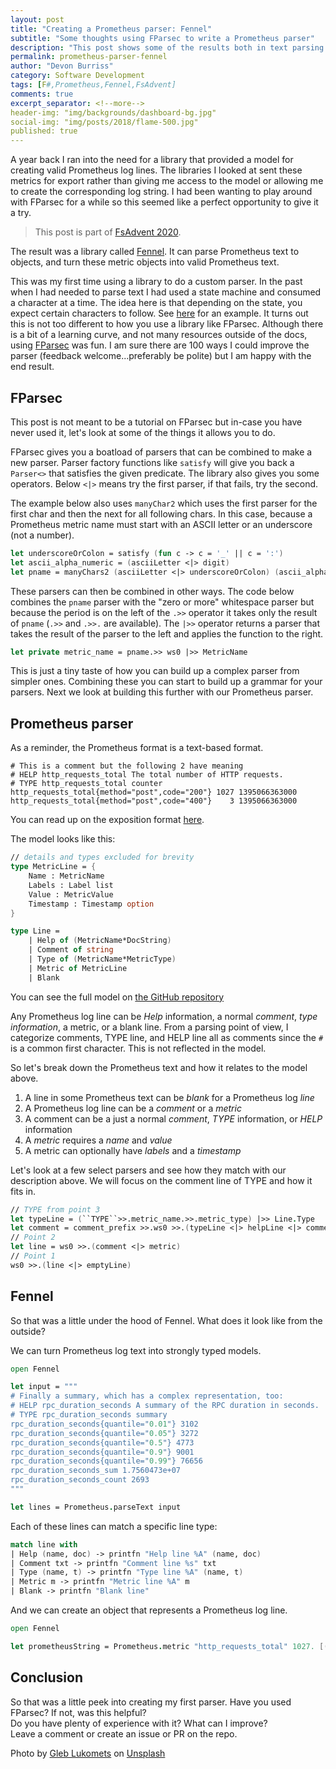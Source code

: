 ```yaml
---
layout: post
title: "Creating a Prometheus parser: Fennel"
subtitle: "Some thoughts using FParsec to write a Prometheus parser"
description: "This post shows some of the results both in text parsing and end Promethean result of creating a parser."
permalink: prometheus-parser-fennel
author: "Devon Burriss"
category: Software Development
tags: [F#,Prometheus,Fennel,FsAdvent]
comments: true
excerpt_separator: <!--more-->
header-img: "img/backgrounds/dashboard-bg.jpg"
social-img: "img/posts/2018/flame-500.jpg"
published: true
---
```

A year back I ran into the need for a library that provided a model for creating valid Prometheus log lines. The libraries I looked at sent these metrics for export rather than giving me access to the model or allowing me to create the corresponding log string. I had been wanting to play around with FParsec for a while so this seemed like a perfect opportunity to give it a try.
<!--more-->

> This post is part of [FsAdvent 2020](https://sergeytihon.com/2020/10/22/f-advent-calendar-in-english-2020/).

The result was a library called [Fennel](https://github.com/dburriss/fennel). It can parse Prometheus text to objects, and turn these metric objects into valid Prometheus text.

This was my first time using a library to do a custom parser. In the past when I had needed to parse text I had used a state machine and consumed a character at a time. The idea here is that depending on the state, you expect certain characters to follow. See [here](https://stackoverflow.com/questions/50896567/fsharp-sequence-processing-with-state/50918243#50918243) for an example. It turns out this is not too different to how you use a library like FParsec.
Although there is a bit of a learning curve, and not many resources outside of the docs, using [FParsec](http://www.quanttec.com/fparsec/) was fun. I am sure there are 100 ways I could improve the parser (feedback welcome...preferably be polite) but I am happy with the end result.

## FParsec

This post is not meant to be a tutorial on FParsec but in-case you have never used it, let's look at some of the things it allows you to do.

FParsec gives you a boatload of parsers that can be combined to make a new parser. Parser factory functions like `satisfy` will give you back a `Parser<>` that satisfies the given predicate. The library also gives you some operators. Below `<|>` means try the first parser, if that fails, try the second.

The example below also uses `manyChar2` which uses the first parser for the first char and then the next for all following chars. In this case, because a Prometheus metric name must start with an ASCII letter or an underscore (not a number).

```fsharp
let underscoreOrColon = satisfy (fun c -> c = '_' || c = ':')
let ascii_alpha_numeric = (asciiLetter <|> digit)
let pname = manyChars2 (asciiLetter <|> underscoreOrColon) (ascii_alpha_numeric <|> underscoreOrColon)
```

These parsers can then be combined in other ways. The code below combines the `pname` parser with the "zero or more" whitespace parser but because the period is on the left of the `.>>` operator it takes only the result of `pname` (`.>>` and `.>>.` are available). The `|>>` operator returns a parser that takes the result of the parser to the left and applies the function to the right.

```fsharp
let private metric_name = pname.>> ws0 |>> MetricName
```

This is just a tiny taste of how you can build up a complex parser from simpler ones. Combining these you can start to build up a grammar for your parsers. Next we look at building this further with our Prometheus parser.

## Prometheus parser

As a reminder, the Prometheus format is a text-based format.

```text
# This is a comment but the following 2 have meaning
# HELP http_requests_total The total number of HTTP requests.
# TYPE http_requests_total counter
http_requests_total{method="post",code="200"} 1027 1395066363000
http_requests_total{method="post",code="400"}    3 1395066363000
```

You can read up on the exposition format [here](https://prometheus.io/docs/instrumenting/exposition_formats/).

The model looks like this:

```fsharp
// details and types excluded for brevity
type MetricLine = {
    Name : MetricName
    Labels : Label list
    Value : MetricValue
    Timestamp : Timestamp option
}

type Line =
    | Help of (MetricName*DocString)
    | Comment of string
    | Type of (MetricName*MetricType)
    | Metric of MetricLine
    | Blank
```
You can see the full model on [the GitHub repository](https://github.com/dburriss/fennel/blob/master/src/Fennel/Model.fs)

Any Prometheus log line can be *Help* information, a normal *comment*, *type information*, a metric, or a blank line. From a parsing point of view, I categorize comments, TYPE line, and HELP line all as comments since the `#` is a common first character. This is not reflected in the model.

So let's break down the Prometheus text and how it relates to the model above.

1. A line in some Prometheus text can be *blank* for a Prometheus log *line*
1. A Prometheus log line can be a *comment* or a *metric*
1. A comment can be a just a normal *comment*, *TYPE* information, or *HELP* information
1. A *metric* requires a *name* and *value*
1. A metric can optionally have *labels* and a *timestamp*

Let's look at a few select parsers and see how they match with our description above. We will focus on the comment line of TYPE and how it fits in.

```fsharp
// TYPE from point 3
let typeLine = (``TYPE``>>.metric_name.>>.metric_type) |>> Line.Type
let comment = comment_prefix >>.ws0 >>.(typeLine <|> helpLine <|> commentLine)
// Point 2
let line = ws0 >>.(comment <|> metric)
// Point 1
ws0 >>.(line <|> emptyLine)
```

## Fennel

So that was a little under the hood of Fennel. What does it look like from the outside?

We can turn Prometheus log text into strongly typed models.

```fsharp
open Fennel

let input = """
# Finally a summary, which has a complex representation, too:
# HELP rpc_duration_seconds A summary of the RPC duration in seconds.
# TYPE rpc_duration_seconds summary
rpc_duration_seconds{quantile="0.01"} 3102
rpc_duration_seconds{quantile="0.05"} 3272
rpc_duration_seconds{quantile="0.5"} 4773
rpc_duration_seconds{quantile="0.9"} 9001
rpc_duration_seconds{quantile="0.99"} 76656
rpc_duration_seconds_sum 1.7560473e+07
rpc_duration_seconds_count 2693
"""

let lines = Prometheus.parseText input
```

Each of these lines can match a specific line type:

```fsharp
match line with
| Help (name, doc) -> printfn "Help line %A" (name, doc)
| Comment txt -> printfn "Comment line %s" txt
| Type (name, t) -> printfn "Type line %A" (name, t)
| Metric m -> printfn "Metric line %A" m
| Blank -> printfn "Blank line"
```

And we can create an object that represents a Prometheus log line.

```fsharp
open Fennel

let prometheusString = Prometheus.metric "http_requests_total" 1027. [("method","post");("code","200")] DateTimeOffset.UtcNow
```

## Conclusion

So that was a little peek into creating my first parser. 
Have you used FParsec? If not, was this helpful?  
Do you have plenty of experience with it? What can I improve?  
Leave a comment or create an issue or PR on the repo.

<span>Photo by <a href="https://unsplash.com/@_ggleee?utm_source=unsplash&amp;utm_medium=referral&amp;utm_content=creditCopyText">Gleb Lukomets</a> on <a href="https://unsplash.com/s/photos/flame?utm_source=unsplash&amp;utm_medium=referral&amp;utm_content=creditCopyText">Unsplash</a></span>